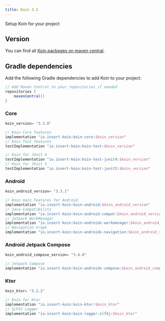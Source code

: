 ```yaml
---
title: Koin 3.3
---
```


 Setup Koin for your project 

## Version

You can find all [Koin packages on maven central](https://search.maven.org/search?q=io.insert-koin).

## Gradle dependencies

Add the following Gradle dependencies to add Koin to your project:

```groovy
// Add Maven Central to your repositories if needed
repositories {
    mavenCentral()
}
```

### **Core**

```groovy
koin_version= "3.3.0"
```

```groovy
// Koin Core features
implementation "io.insert-koin:koin-core:$koin_version"
// Koin Test features
testImplementation "io.insert-koin:koin-test:$koin_version"

// Koin for JUnit 4
testImplementation "io.insert-koin:koin-test-junit4:$koin_version"
// Koin for JUnit 5
testImplementation "io.insert-koin:koin-test-junit5:$koin_version"
```

### **Android**

```groovy
koin_android_version= "3.3.1"
```

```groovy
// Koin main features for Android
implementation "io.insert-koin:koin-android:$koin_android_version"
// Java Compatibility
implementation "io.insert-koin:koin-android-compat:$koin_android_version"
// Jetpack WorkManager
implementation "io.insert-koin:koin-androidx-workmanager:$koin_android_version"
// Navigation Graph
implementation "io.insert-koin:koin-androidx-navigation:$koin_android_version"
```

### **Android Jetpack Compose**

```groovy
koin_android_compose_version= "3.4.0"
```

```groovy
// Jetpack Compose
implementation "io.insert-koin:koin-androidx-compose:$koin_android_compose_version"
```


### **Ktor**

```groovy
koin_ktor= "3.2.2"
```

```groovy
// Koin for Ktor 
implementation "io.insert-koin:koin-ktor:$koin_ktor"
// SLF4J Logger
implementation "io.insert-koin:koin-logger-slf4j:$koin_ktor"
```

